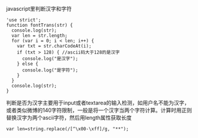 javascript里判断汉字和字符

```
'use strict';
function fontTrans(str) {
  console.log(str);
  var len = str.length;
  for (var i = 0; i < len; i++) {
    var txt = str.charCodeAt(i);
    if (txt > 128) { //ascii码大于128的是汉字
      console.log("是汉字");
    } else {
      console.log("是字符");
    }
  }
  console.log(str);
}
```

判断是否为汉字主要用于input或者textarea的输入检测，如用户名不能为汉字，或者类似微博的140字符限制，一般是将一个汉字当两个字符计算。计算时用正则替换汉字为两个ascii字符，然后用length属性获取长度

```
var len=string.replace(/[^\x00-\xff]/g, "**");

```